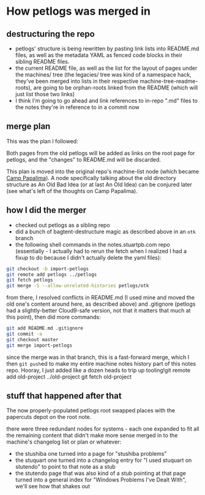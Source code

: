 # How petlogs was merged in

## destructuring the repo

- petlogs' structure is being rewritten by pasting link lists into README.md files, as well as the metadata YAML as fenced code blocks in their sibling README files.
- the current README file, as well as the list for the layout of pages under the machines/ tree (the legacies/ tree was kind of a namespace hack, they've been merged into lists in their respective machine-tree-readme-roots), are going to be orphan-roots linked from the README (which will just list those two links)
- I think I'm going to go ahead and link references to in-repo ".md" files to the notes they're in reference to in a commit now

## merge plan

This was the plan I followed:

Both pages from the old petlogs will be added as links on the root page for petlogs, and the "changes" to README.md will be discarded.

This plan is moved into the original repo's machine-list node (which became [Camp Papalima](9xr5p-sec7k-w6a4n-nebsb-qfmmp)). A node specifically talking about the old directory structure as An Old Bad Idea (or at last An Old Idea) can be conjured later (see what's left of the thoughts on Camp Papalima).

## how I did the merger

- checked out petlogs as a sibling repo
- did a bunch of bagtent-destructure magic as described above in an `otk` branch
- the following shell commands in the notes.stuartpb.com repo (essentially - I actually had to rerun the fetch when I realized I had a fixup to do because I didn't actually delete the yaml files):

```bash
git checkout -b import-petlogs
git remote add petlogs ../petlogs
git fetch petlogs
git merge -S --allow-unrelated-histories petlogs/otk
```

from there, I resolved conflicts in README.md (I used mine and moved the old one's content around here, as described above) and .gitignore (petlogs had a slightly-better Cloud9-safe version, not that it matters that much at this point), then did more commands:

```bash
git add README.md .gitignore
git commit -a
git checkout master
git merge import-petlogs
```

since the merge was in that branch, this is a fast-forward merge, which I then `git push`ed to make my entire machine notes history part of this notes repo. Hooray, I just added like a dozen heads to trip up tooling!git remote add old-project ../old-project
git fetch old-project

## stuff that happened after that

The now properly-populated petlogs root swapped places with the papercuts depot on the root note.

there were three redundant nodes for systems - each one expanded to fit all the remaining content that didn't make more sense merged in to the machine's changelog list or plan or whatever:

- the stushiba one turned into a page for "stushiba problems"
- the stuquart one turned into a changelog entry for "I used stuquart on stutendo" to point to that note as a stub
- the stutendo page that was also kind of a stub pointing at that page turned into a general index for "Windows Problems I've Dealt With", we'll see how that shakes out
